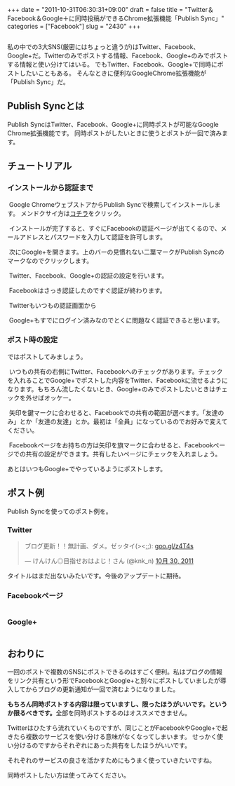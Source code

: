 +++
date = "2011-10-31T06:30:31+09:00"
draft = false
title = "Twitter＆Facebook＆Google＋に同時投稿ができるChrome拡張機能「Publish Sync」"
categories = ["Facebook"]
slug = "2430"
+++

<a href="http://knk-n.com/images/2011/10/publishsync.jpg"><img class="articleImg" src="http://knk-n.com/images/2011/10/publishsync.jpg" alt="" width="" height=""/></a>

私の中での3大SNS(厳密にはちょっと違うが)はTwitter、Facebook、Google+だ。Twitterのみでポストする情報、Facebook、Google+のみでポストする情報と使い分けてはいる。
でもTwitter、Facebook、Google+で同時にポストしたいこともある。
そんなときに便利なGoogleChrome拡張機能が「Publish Sync」だ。<!--more--><h2>Publish Syncとは</h2>
Publish SyncはTwitter、Facebook、Google+に同時ポストが可能なGoogle Chrome拡張機能です。
同時ポストがしたいときに使うとポストが一回で済みます。


<h2>チュートリアル</h2>
<h3>インストールから認証まで</h3>
<a href="http://knk-n.com/images/2011/10/0012.jpg"><img class="articleImg" src="http://knk-n.com/images/2011/10/0012.jpg" alt="" width="" height=""/></a>
Google ChromeウェブストアからPublish Syncで検索してインストールします。
メンドクサイ方は<a href="https://chrome.google.com/webstore/detail/aamklbolfkledofgpbdllkangemkfdnb?hl=ja" target="_blank">コチラ</a>をクリック。

<a href="http://knk-n.com/images/2011/10/0021.jpg"><img class="articleImg" src="http://knk-n.com/images/2011/10/0021.jpg" alt="" width="" height=""/></a>
インストールが完了すると、すぐにFacebookの認証ページが出てくるので、メールアドレスとパスワードを入力して認証を許可します。

<a href="http://knk-n.com/images/2011/10/0031.jpg"><img class="articleImg" src="http://knk-n.com/images/2011/10/0031.jpg" alt="" width="" height=""/></a>
次にGoogle+を開きます。上のバーの見慣れない二葉マークがPublish Syncのマークなのでクリックします。

<a href="http://knk-n.com/images/2011/10/004.jpg"><img class="articleImg" src="http://knk-n.com/images/2011/10/004.jpg" alt="" width="" height=""/></a>
Twitter、Facebook、Google+の認証の設定を行います。

<a href="http://knk-n.com/images/2011/10/0052.jpg"><img class="articleImg" src="http://knk-n.com/images/2011/10/0052.jpg" alt="" width="" height=""/></a>
Facebookはさっき認証したのですぐ認証が終わります。

<a href="http://knk-n.com/images/2011/10/0061.jpg"><img class="articleImg" src="http://knk-n.com/images/2011/10/0061.jpg" alt="" width="" height=""/></a>
Twitterもいつもの認証画面から

<a href="http://knk-n.com/images/2011/10/0071.jpg"><img class="articleImg" src="http://knk-n.com/images/2011/10/0071.jpg" alt="" width="" height=""/></a>
Google+もすでにログイン済みなのでとくに問題なく認証できると思います。


<h3>ポスト時の設定</h3>
ではポストしてみましょう。

<a href="http://knk-n.com/images/2011/10/0081.jpg"><img class="articleImg" src="http://knk-n.com/images/2011/10/0081.jpg" alt="" width="" height=""/></a>
いつもの共有の右側にTwitter、Facebookへのチェックがあります。チェックを入れることでGoogle+でポストした内容をTwitter、Facebookに流せるようになります。もちろん流したくないとき、Google+のみでポストしたいときはチェックを外せばオッケー。

<a href="http://knk-n.com/images/2011/10/0092.jpg"><img class="articleImg" src="http://knk-n.com/images/2011/10/0092.jpg" alt="" width="" height=""/></a>
矢印を鍵マークに合わせると、Facebookでの共有の範囲が選べます。「友達のみ」とか「友達の友達」とか。最初は「全員」になっているのでお好みで変えてください。

<a href="http://knk-n.com/images/2011/10/0102.jpg"><img class="articleImg" src="http://knk-n.com/images/2011/10/0102.jpg" alt="" width="" height=""/></a>
Facebookページをお持ちの方は矢印を旗マークに合わせると、Facebookページでの共有の設定ができます。共有したいページにチェックを入れましょう。

あとはいつもGoogle+でやっているようにポストします。

<h2>ポスト例</h2>
Publish Syncを使ってのポスト例を。
<h3>Twitter</h3>

<blockquote class="twitter-tweet" lang="ja"><p>ブログ更新！！無計画、ダメ。ゼッタイ(&gt;&lt;;;): <a href="http://t.co/KG8oPHd7" title="http://goo.gl/z4T4s">goo.gl/z4T4s</a></p>&mdash; けんけん◎目指せおはよじ！さん (@knk_n) <a href="https://twitter.com/knk_n/status/130651520088801281" data-datetime="2011-10-30T14:25:24+00:00">10月 30, 2011</a></blockquote>

タイトルはまだ出ないみたいです。今後のアップデートに期待。
<h3>Facebookページ</h3>
<a href="http://knk-n.com/images/2011/10/011.jpg"><img class="articleImg" src="http://knk-n.com/images/2011/10/011.jpg" alt="" width="" height=""/></a>

<h3>Google+</h3>
<a href="http://knk-n.com/images/2011/10/0122.jpg"><img class="articleImg" src="http://knk-n.com/images/2011/10/0122.jpg" alt="" width="" height=""/></a>

<h2>おわりに</h2>
一回のポストで複数のSNSにポストできるのはすごく便利。私はブログの情報をリンク共有という形でFacebookとGoogle+と別々にポストしていましたが導入してからブログの更新通知が一回で済むようになりました。


<strong>もちろん同時ポストする内容は限っていますし、限ったほうがいいです。というか限るべきです。</strong>全部を同時ポストするのはオススメできません。

Twitterはひたすら流れていくものですが、同じことがFacebookやGoogle+で起きたら複数のサービスを使い分ける意味がなくなってしまいます。
せっかく使い分けるのですからそれぞれにあった共有をしたほうがいいです。

それぞれのサービスの良さを活かすためにもうまく使っていきたいですね。

同時ポストしたい方は使ってみてください。
